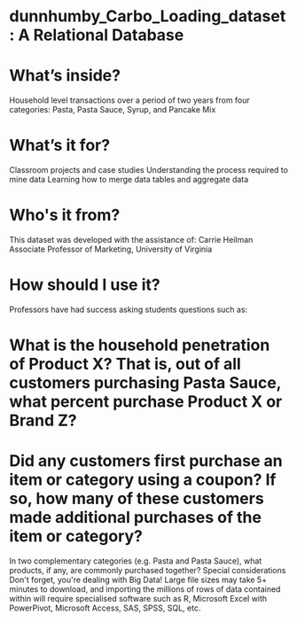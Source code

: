 # dunnhumby_Carbo_Loading_dataset: A Relational Database
# What’s inside?
Household level transactions over a period of two years from four categories: Pasta, Pasta Sauce, Syrup, and Pancake Mix
# What’s it for?
Classroom projects and case studies
Understanding the process required to mine data
Learning how to merge data tables and aggregate data
# Who's it from?
This dataset was developed with the assistance of:
Carrie Heilman   
Associate Professor of Marketing,
University of Virginia

# How should I use it?
Professors have had success asking students questions such as:

# What is the household penetration of Product X? That is, out of all customers purchasing Pasta Sauce, what percent purchase Product X or Brand Z?
# Did any customers first purchase an item or category using a coupon? If so, how many of these customers made additional purchases of the item or category?
In two complementary categories (e.g. Pasta and Pasta Sauce), what products, if any, are commonly purchased together?
Special considerations
Don't forget, you're dealing with Big Data! Large file sizes may take 5+ minutes to download, and importing the millions of rows of data contained within will require specialised software such as R, Microsoft Excel with PowerPivot, Microsoft Access, SAS, SPSS, SQL, etc.
